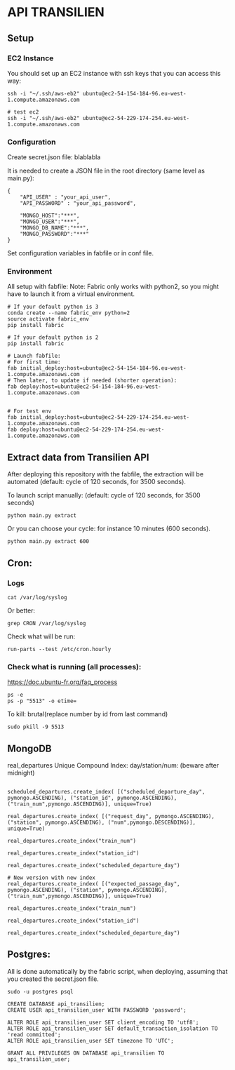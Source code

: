 # API TRANSILIEN

## Setup

### EC2 Instance
You should set up an EC2 instance with ssh keys that you can access this way:
```
ssh -i "~/.ssh/aws-eb2" ubuntu@ec2-54-154-184-96.eu-west-1.compute.amazonaws.com

# test ec2
ssh -i "~/.ssh/aws-eb2" ubuntu@ec2-54-229-174-254.eu-west-1.compute.amazonaws.com
```

### Configuration
Create secret.json file: blablabla

It is needed to create a JSON file in the root directory (same level as main.py):
```
{
    "API_USER" : "your_api_user",
    "API_PASSWORD" : "your_api_password",

    "MONGO_HOST":"***",
    "MONGO_USER":"***",
    "MONGO_DB_NAME":"***",
    "MONGO_PASSWORD":"***"
}
```

Set configuration variables in fabfile or in conf file.

### Environment

All setup with fabfile:
Note: Fabric only works with python2, so you might have to launch it from a virtual environment.
```
# If your default python is 3
conda create --name fabric_env python=2
source activate fabric_env
pip install fabric

# If your default python is 2
pip install fabric

# Launch fabfile:
# For first time:
fab initial_deploy:host=ubuntu@ec2-54-154-184-96.eu-west-1.compute.amazonaws.com
# Then later, to update if needed (shorter operation):
fab deploy:host=ubuntu@ec2-54-154-184-96.eu-west-1.compute.amazonaws.com


# For test env
fab initial_deploy:host=ubuntu@ec2-54-229-174-254.eu-west-1.compute.amazonaws.com
fab deploy:host=ubuntu@ec2-54-229-174-254.eu-west-1.compute.amazonaws.com

```



## Extract data from Transilien API
After deploying this repository with the fabfile, the extraction will be automated (default: cycle of 120 seconds, for 3500 seconds).

To launch script manually: (default: cycle of 120 seconds, for 3500 seconds)
```
python main.py extract
```
Or you can choose your cycle: for instance 10 minutes (600 seconds).
```
python main.py extract 600
```

## Cron:


### Logs
```
cat /var/log/syslog
```
Or better:
```
grep CRON /var/log/syslog
```
Check what will be run:
```
run-parts --test /etc/cron.hourly
```

### Check what is running (all processes):
https://doc.ubuntu-fr.org/faq_process
```
ps -e
ps -p "5513" -o etime=
```
To kill: brutal(replace number by id from last command)
```
sudo pkill -9 5513
```
## MongoDB

real_departures Unique Compound Index: day/station/num:
(beware after midnight)
```

scheduled_departures.create_index( [("scheduled_departure_day", pymongo.ASCENDING), ("station_id", pymongo.ASCENDING), ("train_num",pymongo.ASCENDING)], unique=True)

real_departures.create_index( [("request_day", pymongo.ASCENDING), ("station", pymongo.ASCENDING), ("num",pymongo.DESCENDING)], unique=True)

real_departures.create_index("train_num")

real_departures.create_index("station_id")

real_departures.create_index("scheduled_departure_day")

# New version with new index
real_departures.create_index( [("expected_passage_day", pymongo.ASCENDING), ("station", pymongo.ASCENDING), ("train_num",pymongo.ASCENDING)], unique=True)

real_departures.create_index("train_num")

real_departures.create_index("station_id")

real_departures.create_index("scheduled_departure_day")

```

## Postgres:

All is done automatically by the fabric script, when deploying, assuming that you created the secret.json file.
```
sudo -u postgres psql

CREATE DATABASE api_transilien;
CREATE USER api_transilien_user WITH PASSWORD 'password';

ALTER ROLE api_transilien_user SET client_encoding TO 'utf8';
ALTER ROLE api_transilien_user SET default_transaction_isolation TO 'read committed';
ALTER ROLE api_transilien_user SET timezone TO 'UTC';

GRANT ALL PRIVILEGES ON DATABASE api_transilien TO api_transilien_user;
```

